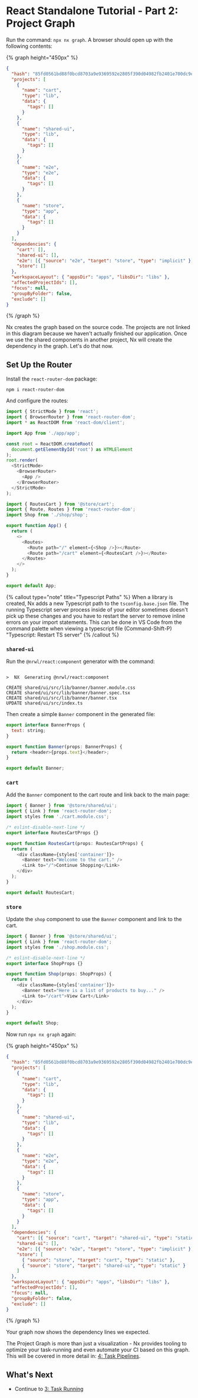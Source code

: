 # React Standalone Tutorial - Part 2: Project Graph

Run the command: `npx nx graph`. A browser should open up with the following contents:

{% graph height="450px" %}

```json
{
  "hash": "85fd0561bd88f0bcd8703a9e9369592e2805f390d04982fb2401e700dc9ebc59",
  "projects": [
    {
      "name": "cart",
      "type": "lib",
      "data": {
        "tags": []
      }
    },
    {
      "name": "shared-ui",
      "type": "lib",
      "data": {
        "tags": []
      }
    },
    {
      "name": "e2e",
      "type": "e2e",
      "data": {
        "tags": []
      }
    },
    {
      "name": "store",
      "type": "app",
      "data": {
        "tags": []
      }
    }
  ],
  "dependencies": {
    "cart": [],
    "shared-ui": [],
    "e2e": [{ "source": "e2e", "target": "store", "type": "implicit" }],
    "store": []
  },
  "workspaceLayout": { "appsDir": "apps", "libsDir": "libs" },
  "affectedProjectIds": [],
  "focus": null,
  "groupByFolder": false,
  "exclude": []
}
```

{% /graph %}

Nx creates the graph based on the source code. The projects are not linked in this diagram because we haven't actually finished our application. Once we use the shared components in another project, Nx will create the dependency in the graph. Let's do that now.

## Set Up the Router

Install the `react-router-dom` package:

```shell
npm i react-router-dom
```

And configure the routes:

```javascript {% fileName="src/main.tsx" %}
import { StrictMode } from 'react';
import { BrowserRouter } from 'react-router-dom';
import * as ReactDOM from 'react-dom/client';

import App from './app/app';

const root = ReactDOM.createRoot(
  document.getElementById('root') as HTMLElement
);
root.render(
  <StrictMode>
    <BrowserRouter>
      <App />
    </BrowserRouter>
  </StrictMode>
);
```

```javascript {% fileName="src/app/app.tsx" %}
import { RoutesCart } from '@store/cart';
import { Route, Routes } from 'react-router-dom';
import Shop from './shop/shop';

export function App() {
  return (
    <>
      <Routes>
        <Route path="/" element={<Shop />}></Route>
        <Route path="/cart" element={<RoutesCart />}></Route>
      </Routes>
    </>
  );
}

export default App;
```

{% callout type="note" title="Typescript Paths" %}
When a library is created, Nx adds a new Typescript path to the `tsconfig.base.json` file. The running Typescript server process inside of your editor sometimes doesn't pick up these changes and you have to restart the server to remove inline errors on your import statements. This can be done in VS Code from the command palette when viewing a typescript file (Command-Shift-P) "Typescript: Restart TS server"
{% /callout %}

### `shared-ui`

Run the `@nrwl/react:component` generator with the command:

```{% command="npx nx g @nrwl/react:component banner --project=shared-ui --export" path="~/store" %}

>  NX  Generating @nrwl/react:component

CREATE shared/ui/src/lib/banner/banner.module.css
CREATE shared/ui/src/lib/banner/banner.spec.tsx
CREATE shared/ui/src/lib/banner/banner.tsx
UPDATE shared/ui/src/index.ts
```

Then create a simple `Banner` component in the generated file:

```javascript {% fileName="shared/ui/src/lib/banner/banner.tsx" %}
export interface BannerProps {
  text: string;
}

export function Banner(props: BannerProps) {
  return <header>{props.text}</header>;
}

export default Banner;
```

### `cart`

Add the `Banner` component to the cart route and link back to the main page:

```javascript {% fileName="cart/src/lib/cart.tsx" %}
import { Banner } from '@store/shared/ui';
import { Link } from 'react-router-dom';
import styles from './cart.module.css';

/* eslint-disable-next-line */
export interface RoutesCartProps {}

export function RoutesCart(props: RoutesCartProps) {
  return (
    <div className={styles['container']}>
      <Banner text="Welcome to the cart." />
      <Link to="/">Continue Shopping</Link>
    </div>
  );
}

export default RoutesCart;
```

### `store`

Update the `shop` component to use the `Banner` component and link to the cart.

```javascript {% fileName="src/app/shop/shop.tsx" %}
import { Banner } from '@store/shared/ui';
import { Link } from 'react-router-dom';
import styles from './shop.module.css';

/* eslint-disable-next-line */
export interface ShopProps {}

export function Shop(props: ShopProps) {
  return (
    <div className={styles['container']}>
      <Banner text="Here is a list of products to buy..." />
      <Link to="/cart">View Cart</Link>
    </div>
  );
}

export default Shop;
```

Now run `npx nx graph` again:

{% graph height="450px" %}

```json
{
  "hash": "85fd0561bd88f0bcd8703a9e9369592e2805f390d04982fb2401e700dc9ebc59",
  "projects": [
    {
      "name": "cart",
      "type": "lib",
      "data": {
        "tags": []
      }
    },
    {
      "name": "shared-ui",
      "type": "lib",
      "data": {
        "tags": []
      }
    },
    {
      "name": "e2e",
      "type": "e2e",
      "data": {
        "tags": []
      }
    },
    {
      "name": "store",
      "type": "app",
      "data": {
        "tags": []
      }
    }
  ],
  "dependencies": {
    "cart": [{ "source": "cart", "target": "shared-ui", "type": "static" }],
    "shared-ui": [],
    "e2e": [{ "source": "e2e", "target": "store", "type": "implicit" }],
    "store": [
      { "source": "store", "target": "cart", "type": "static" },
      { "source": "store", "target": "shared-ui", "type": "static" }
    ]
  },
  "workspaceLayout": { "appsDir": "apps", "libsDir": "libs" },
  "affectedProjectIds": [],
  "focus": null,
  "groupByFolder": false,
  "exclude": []
}
```

{% /graph %}

Your graph now shows the dependency lines we expected.

The Project Graph is more than just a visualization - Nx provides tooling to optimize your task-running and even automate your CI based on this graph. This will be covered in more detail in: [4: Task Pipelines](/react-standalone-tutorial/4-task-pipelines).

## What's Next

- Continue to [3: Task Running](/react-standalone-tutorial/3-task-running)
